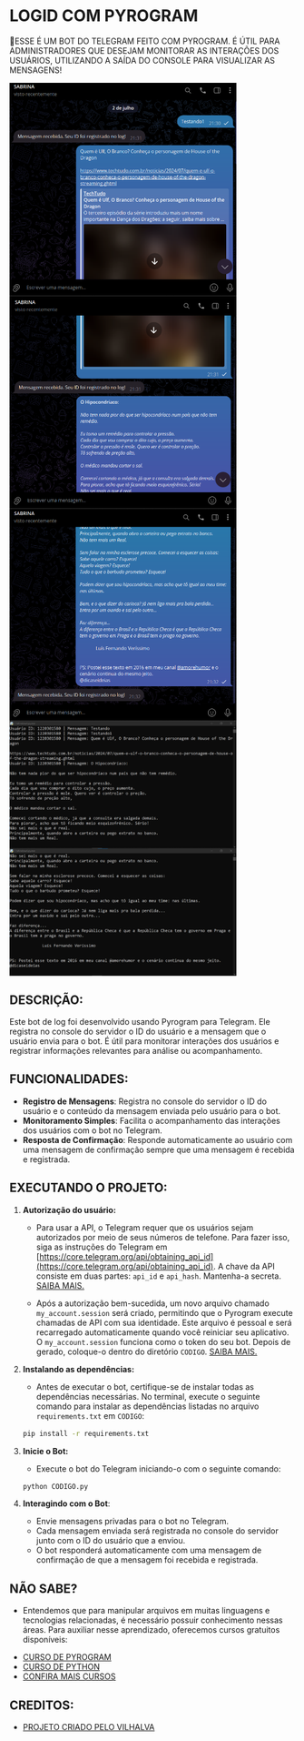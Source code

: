 # LOGID COM PYROGRAM
🤤ESSE É UM BOT DO TELEGRAM FEITO COM PYROGRAM. É ÚTIL PARA ADMINISTRADORES QUE DESEJAM MONITORAR AS INTERAÇÕES DOS USUÁRIOS, UTILIZANDO A SAÍDA DO CONSOLE PARA VISUALIZAR AS MENSAGENS!

<img src="./IMAGENS/FOTO_1.png" align="center" width="400"> <br>
<img src="./IMAGENS/FOTO_2.png" align="center" width="400"> <br>
<img src="./IMAGENS/FOTO_3.png" align="center" width="400"> <br>
<img src="./IMAGENS/FOTO_4.png" align="center" width="400"> <br>
<img src="./IMAGENS/FOTO_5.png" align="center" width="400"> <br>

## DESCRIÇÃO:
Este bot de log foi desenvolvido usando Pyrogram para Telegram. Ele registra no console do servidor o ID do usuário e a mensagem que o usuário envia para o bot. É útil para monitorar interações dos usuários e registrar informações relevantes para análise ou acompanhamento.

## FUNCIONALIDADES:
- **Registro de Mensagens**: Registra no console do servidor o ID do usuário e o conteúdo da mensagem enviada pelo usuário para o bot.
- **Monitoramento Simples**: Facilita o acompanhamento das interações dos usuários com o bot no Telegram.
- **Resposta de Confirmação**: Responde automaticamente ao usuário com uma mensagem de confirmação sempre que uma mensagem é recebida e registrada.

## EXECUTANDO O PROJETO:
1. **Autorização do usuário:**
   - Para usar a API, o Telegram requer que os usuários sejam autorizados por meio de seus números de telefone. Para fazer isso, siga as instruções do Telegram em [https://core.telegram.org/api/obtaining_api_id](https://core.telegram.org/api/obtaining_api_id). A chave da API consiste em duas partes: `api_id` e `api_hash`. Mantenha-a secreta. [SAIBA MAIS.](https://docs.pyrogram.org/start/setup)

   - Após a autorização bem-sucedida, um novo arquivo chamado `my_account.session` será criado, permitindo que o Pyrogram execute chamadas de API com sua identidade. Este arquivo é pessoal e será recarregado automaticamente quando você reiniciar seu aplicativo. O `my_account.session` funciona como o token do seu bot. Depois de gerado, coloque-o dentro do diretório `CODIGO`. [SAIBA MAIS.](https://docs.pyrogram.org/start/auth)

2. **Instalando as dependências:**
   - Antes de executar o bot, certifique-se de instalar todas as dependências necessárias. No terminal, execute o seguinte comando para instalar as dependências listadas no arquivo `requirements.txt` em `CODIGO`:
   ```bash
   pip install -r requirements.txt
   ```

3. **Inicie o Bot:**
   - Execute o bot do Telegram iniciando-o com o seguinte comando:
    ```bash
    python CODIGO.py
    ```

4. **Interagindo com o Bot**:
   - Envie mensagens privadas para o bot no Telegram.
   - Cada mensagem enviada será registrada no console do servidor junto com o ID do usuário que a enviou.
   - O bot responderá automaticamente com uma mensagem de confirmação de que a mensagem foi recebida e registrada.

## NÃO SABE?
- Entendemos que para manipular arquivos em muitas linguagens e tecnologias relacionadas, é necessário possuir conhecimento nessas áreas. Para auxiliar nesse aprendizado, oferecemos cursos gratuitos disponíveis:
* [CURSO DE PYROGRAM](https://github.com/VILHALVA/CURSO-DE-PYROGRAM)
* [CURSO DE PYTHON](https://github.com/VILHALVA/CURSO-DE-PYTHON)
* [CONFIRA MAIS CURSOS](https://github.com/VILHALVA?tab=repositories&q=+topic:CURSO)

## CREDITOS:
- [PROJETO CRIADO PELO VILHALVA](https://github.com/VILHALVA)

